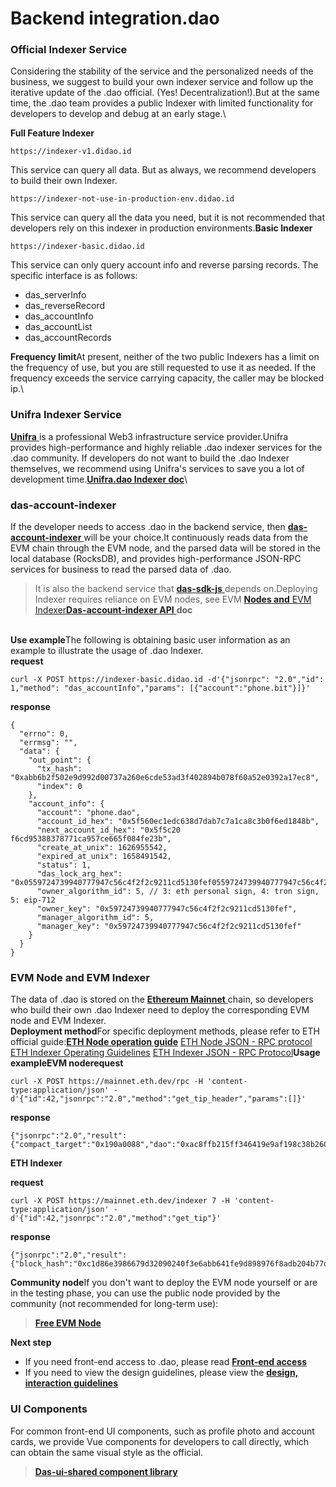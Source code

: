 # Backend integration.dao

### Official Indexer Service

Considering the stability of the service and the personalized needs of the business, we suggest to build your own indexer service and follow up the iterative update of the .dao official. (Yes! Decentralization!).But at the same time, the .dao team provides a public Indexer with limited functionality for developers to develop and debug at an early stage.\


**Full Feature Indexer**

```Plaintext
https://indexer-v1.didao.id
```

This service can query all data. But as always, we recommend developers to build their own Indexer.

```Plaintext
https://indexer-not-use-in-production-env.didao.id
```

This service can query all the data you need, but it is not recommended that developers rely on this indexer in production environments.**Basic Indexer**

```Plaintext
https://indexer-basic.didao.id
```

This service can only query account info and reverse parsing records. The specific interface is as follows:

* das\_serverInfo
* das\_reverseRecord
* das\_accountInfo
* das\_accountList
* das\_accountRecords

**Frequency limit**At present, neither of the two public Indexers has a limit on the frequency of use, but you are still requested to use it as needed. If the frequency exceeds the service carrying capacity, the caller may be blocked ip.\


### Unifra Indexer Service

[**Unifra** ](https://unifra.io/)is a professional Web3 infrastructure service provider.Unifra provides high-performance and highly reliable .dao indexer services for the .dao community. If developers do not want to build the .dao Indexer themselves, we recommend using Unifra's services to save you a lot of development time.[**Unifra.dao Indexer doc**](https://unifra.io/)\


### das-account-indexer

If the developer needs to access .dao in the backend service, then [**das-account-indexer** ](https://github.com/DIDAO-id/ENS-CN)will be your choice.It continuously reads data from the EVM chain through the EVM node, and the parsed data will be stored in the local database (RocksDB), and provides high-performance JSON-RPC services for business to read the parsed data of .dao.

> It is also the backend service that [**das-sdk-js** ](https://github.com/DIDAO-id/ENS-CN)depends on.Deploying Indexer requires reliance on EVM nodes, see EVM [**Nodes and** ](https://github.com/DIDAO-id/ENS-CN)[EVM Indexer](https://didao.did/)[**Das-account-indexer API** ](https://github.com/DIDAO-id/ENS-CN)**doc**

\
**Use example**The following is obtaining basic user information as an example to illustrate the usage of .dao Indexer.\
**request**

```Plaintext
curl -X POST https://indexer-basic.didao.id -d'{"jsonrpc": "2.0","id": 1,"method": "das_accountInfo","params": [{"account":"phone.bit"}]}'
```

**response**

```Plaintext
{
  "errno": 0,
  "errmsg": "",
  "data": {
    "out_point": {
      "tx_hash": "0xabb6b2f502e9d992d00737a260e6cde53ad3f402894b078f60a52e0392a17ec8",
      "index": 0
    },
    "account_info": {
      "account": "phone.dao",
      "account_id_hex": "0x5f560ec1edc638d7dab7c7a1ca8c3b0f6ed1848b",
      "next_account_id_hex": "0x5f5c20  f6cd95388378771ca957ce665f084fe23b",
      "create_at_unix": 1626955542,
      "expired_at_unix": 1658491542,
      "status": 1,
      "das_lock_arg_hex": "0x0559724739940777947c56c4f2f2c9211cd5130fef0559724739940777947c56c4f2f2c9211cd5130fef",
      "owner_algorithm_id": 5, // 3: eth personal sign, 4: tron sign, 5: eip-712
      "owner_key": "0x59724739940777947c56c4f2f2c9211cd5130fef",
      "manager_algorithm_id": 5,
      "manager_key": "0x59724739940777947c56c4f2f2c9211cd5130fef"
    }
  }
}
```



### EVM Node and EVM Indexer

The data of .dao is stored on the [**Ethereum Mainnet** ](https://ethereum.org/)chain, so developers who build their own .dao Indexer need to deploy the corresponding EVM node and EVM Indexer.\
**Deployment method**For specific deployment methods, please refer to ETH official guide:[**ETH Node operation guide**](https://ethereum.org/en/) [ETH Node JSON - RPC protocol](https://ethereum.org/en/) [ETH Indexer Operating Guidelines](https://ethereum.org/en/) [ETH Indexer JSON - RPC Protocol](https://ethereum.org/en/)**Usage exampleEVM noderequest**

```Plaintext
curl -X POST https://mainnet.eth.dev/rpc -H 'content-type:application/json' -d'{"id":42,"jsonrpc":"2.0","method":"get_tip_header","params":[]}'
```

**response**

```Plaintext
{"jsonrpc":"2.0","result":{"compact_target":"0x190a0088","dao":"0xac8ffb215ff346419e9af198c38b26000e53d3ad69969403002bdb8b29d71a07","epoch":"0x41c03f40014bb","extra_hash":"0x0000000000000000000000000000000000000000000000000000000000000000","hash":"0x13251222fc73918701aafc8edbb08057dde7ca95d9709990616fb8802b73af9d","nonce":"0x990fa3bc251b0000000000086019030c","number":"0x6a37e1","parent_hash":"0x4ea3a7a40877471c9a6b98306fbe453007a5306887ff8a05ab5393166f7d0f86","proposals_hash":"0x91cea8c15a4b9b0324561f629ff13aff4522f8a925671dfb8650256f7e68692d","timestamp":"0x180509c0e87","transactions_root":"0xf908c0afd0650812557edf3c346ad0f5ae9a44c24cc6cd58db4e6171631f7bbb","version":"0x0"},"id":42}
```

**ETH Indexer**

**request**

```Plaintext
curl -X POST https://mainnet.eth.dev/indexer 7 -H 'content-type:application/json' -d'{"id":42,"jsonrpc":"2.0","method":"get_tip"}'
```

**response**

```Plaintext
{"jsonrpc":"2.0","result":{"block_hash":"0xc1d86e3986679d32090240f3e6abb641fe9d898976f8adb204b77d34ce11f3ec","block_number":"0x6a37db"},"id":42}
```

**Community node**If you don't want to deploy the EVM node yourself or are in the testing phase, you can use the public node provided by the community (not recommended for long-term use):

> [**Free EVM Node**](https://ethereum.org/en/)

**Next step**

* If you need front-end access to .dao, please read [**Front-end access**](https://app.skiff.com/file/d4bbe261-5c99-45f3-b97a-82dbe430413a)
* If you need to view the design guidelines, please view the [**design, interaction guidelines**](https://docs.did.id/zh/developers/design-guide.html)



### UI Components

For common front-end UI components, such as profile photo and account cards, we provide Vue components for developers to call directly, which can obtain the same visual style as the official.

> [**Das-ui-shared component library**](https://github.com/DIDAO-id/ENS-CN)
